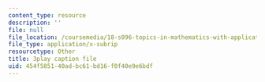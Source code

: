 ```yaml
---
content_type: resource
description: ''
file: null
file_location: /coursemedia/18-s096-topics-in-mathematics-with-applications-in-finance-fall-2013/454f585140adbc61bd16f0f40e9e6bdf_f9XFM8YLccg.srt
file_type: application/x-subrip
resourcetype: Other
title: 3play caption file
uid: 454f5851-40ad-bc61-bd16-f0f40e9e6bdf
---
```


